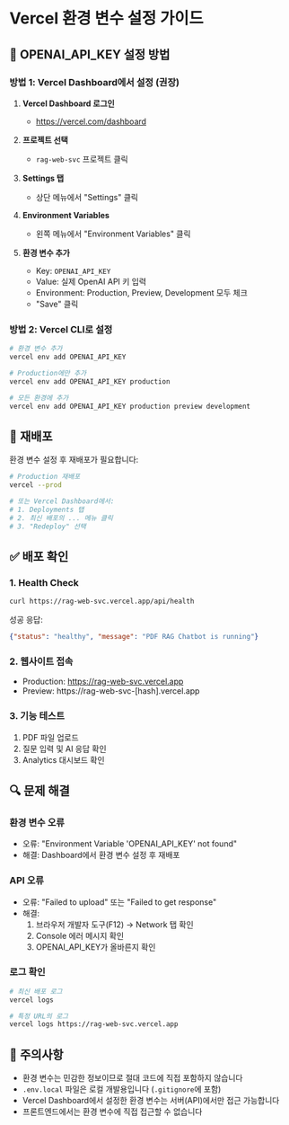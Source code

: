 # Vercel 환경 변수 설정 가이드

## 🔐 OPENAI_API_KEY 설정 방법

### 방법 1: Vercel Dashboard에서 설정 (권장)

1. **Vercel Dashboard 로그인**
   - https://vercel.com/dashboard

2. **프로젝트 선택**
   - `rag-web-svc` 프로젝트 클릭

3. **Settings 탭**
   - 상단 메뉴에서 "Settings" 클릭

4. **Environment Variables**
   - 왼쪽 메뉴에서 "Environment Variables" 클릭

5. **환경 변수 추가**
   - Key: `OPENAI_API_KEY`
   - Value: 실제 OpenAI API 키 입력
   - Environment: Production, Preview, Development 모두 체크
   - "Save" 클릭

### 방법 2: Vercel CLI로 설정

```bash
# 환경 변수 추가
vercel env add OPENAI_API_KEY

# Production에만 추가
vercel env add OPENAI_API_KEY production

# 모든 환경에 추가
vercel env add OPENAI_API_KEY production preview development
```

## 🚀 재배포

환경 변수 설정 후 재배포가 필요합니다:

```bash
# Production 재배포
vercel --prod

# 또는 Vercel Dashboard에서:
# 1. Deployments 탭
# 2. 최신 배포의 ... 메뉴 클릭
# 3. "Redeploy" 선택
```

## ✅ 배포 확인

### 1. Health Check
```bash
curl https://rag-web-svc.vercel.app/api/health
```

성공 응답:
```json
{"status": "healthy", "message": "PDF RAG Chatbot is running"}
```

### 2. 웹사이트 접속
- Production: https://rag-web-svc.vercel.app
- Preview: https://rag-web-svc-[hash].vercel.app

### 3. 기능 테스트
1. PDF 파일 업로드
2. 질문 입력 및 AI 응답 확인
3. Analytics 대시보드 확인

## 🔍 문제 해결

### 환경 변수 오류
- 오류: "Environment Variable 'OPENAI_API_KEY' not found"
- 해결: Dashboard에서 환경 변수 설정 후 재배포

### API 오류
- 오류: "Failed to upload" 또는 "Failed to get response"
- 해결: 
  1. 브라우저 개발자 도구(F12) → Network 탭 확인
  2. Console 에러 메시지 확인
  3. OPENAI_API_KEY가 올바른지 확인

### 로그 확인
```bash
# 최신 배포 로그
vercel logs

# 특정 URL의 로그
vercel logs https://rag-web-svc.vercel.app
```

## 📝 주의사항

- 환경 변수는 민감한 정보이므로 절대 코드에 직접 포함하지 않습니다
- `.env.local` 파일은 로컬 개발용입니다 (`.gitignore`에 포함)
- Vercel Dashboard에서 설정한 환경 변수는 서버(API)에서만 접근 가능합니다
- 프론트엔드에서는 환경 변수에 직접 접근할 수 없습니다